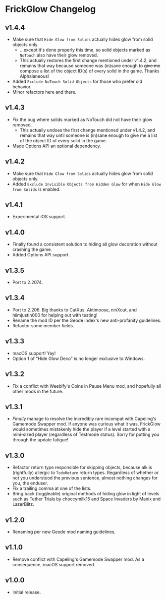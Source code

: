 # FrickGlow Changelog
## v1.4.4
- Make sure that `Hide Glow from Solids` actually hides glow from solid objects only.
  - ...except it's done properly this time, so solid objects marked as `NoTouch` also have their glow removed.
  - This actually restores the first change mentioned under v1.4.2, and remains that way because someone was (in)sane enough to ~~give me~~ compose a list of the object ID(s) of every solid in the game. Thanks Alphalaneous!
- Added `Exclude NoTouch Solid Objects` for those who prefer old behavior.
- Minor refactors here and there.
## v1.4.3
- Fix the bug where solids marked as NoTouch did not have their glow removed.
  - This actually undoes the first change mentioned under v1.4.2, and remains that way until someone is (in)sane enough to give me a list of the object ID of every solid in the game.
- Made Options API an optional dependency.
## v1.4.2
- Make sure that `Hide Glow from Solids` actually hides glow from solid objects only.
- Added `Exclude Invisible Objects from Hidden Glow` for when `Hide Glow from Solids` is enabled.
## v1.4.1
- Experimental iOS support.
## v1.4.0
- Finally found a consistent solution to hiding all glow decoration without crashing the game.
- Added Options API support.
## v1.3.5
- Port to 2.2074.
## v1.3.4
- Port to 2.206. Big thanks to CatXus, Aktimoose, ninXout, and hiimjustin000 for helping out with testing!
- Rename the mod ID per the Geode index's new anti-profanity guidelines.
- Refactor some member fields.
## v1.3.3
- macOS support! Yay!
- Option 1 of "Hide Glow Deco" is no longer exclusive to Windows.
## v1.3.2
- Fix a conflict with Weebify's Coins in Pause Menu mod, and hopefully all other mods in the future.
## v1.3.1
- *Finally* manage to resolve the incredibly rare incompat with Capeling's Gamemode Swapper mod. If anyone was curious what it was, FrickGlow would sometimes mistakenly hide the player if a level started with a mini-sized player (regardless of Testmode status). Sorry for putting you through the update fatigue!
## v1.3.0
- Refactor return type responsible for skipping objects, because alk is (rightfully) allergic to `TodoReturn` return types. Regardless of whether or not you understood the previous sentence, almost nothing changes for you, the enduser.
- Fix a trailing comma at one of the lists.
- Bring back (toggleable) original methods of hiding glow in light of levels such as Tether Trials by choccymilk15 and Space Invaders by Manix and LazerBlitz.
## v1.2.0
- Renaming per new Geode mod naming guidelines.
## v1.1.0
- Remove conflict with Capeling's Gamemode Swapper mod. As a consequence, macOS support removed.
## v1.0.0
- Initial release.